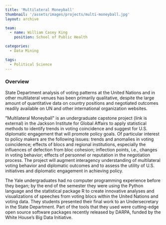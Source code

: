 ```yaml
---
title: 'Multilateral Moneyball'
thumbnail: '/assets/images/projects/multi-moneyball.jpg'
layout: archive

team:
  - name: William Casey King
    position: School of Public Health

categories:
  - Data Mining

tags:
  - Political Science
---
```


### Overview

State Department analysis of voting patterns at the United Nations and in other multilateral venues has been primarily qualitative, despite the large amount of quantitative data on country positions and negotiated outcomes readily available on UN and other international organization websites.

"Multilateral Moneyball" is an undergraduate capstone project (link is external) in the Jackson Institute for Global Affairs to apply statistical methods to identify trends in voting coincidence and suggest for U.S. diplomatic engagement that will promote policy goals. Of particular interest to policy makers are the following issues: trends and anomalies in voting coincidence; effects of blocs and regional institutions, especially the influences of defection from bloc cohesion; inflection points, i.e., changes in voting behavior; effects of personnel or reputation in the negotiation process. The project will augment interagency understanding of multilateral voting behavior and diplomatic outcomes and to assess the utility of U.S. initiatives and diplomatic engagement in achieving policy.

The Yale undergraduates had no computer programming experience before they began; by the end of the semester they were using the Python language and the statistical package R to create innovative analyses and visualizations of speeches from voting blocs within the United Nations and voting data.  They students presented their final work to an Undersecretary in the State Department. Part of the tools that they used were cutting-edge open source software packages recently released by DARPA, funded by the White House’s Big Data Initiative.